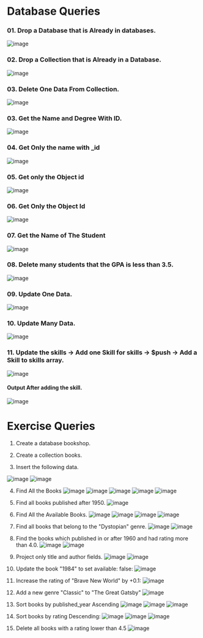 # Database Queries

### 01. Drop a Database that is Already in databases.
![image](https://github.com/user-attachments/assets/038eaac5-226b-495f-a387-608d4e0c23d1)

### 02. Drop a Collection that is Already in a Database.
![image](https://github.com/user-attachments/assets/15780124-eb76-4f3a-b8ce-7a9baf0b8ebc)

### 03. Delete One Data From Collection.
![image](https://github.com/user-attachments/assets/c36e3942-d03d-4979-a392-65d06fcc346a)

### 03. Get the Name and Degree With ID.
![image](https://github.com/user-attachments/assets/d2e8f22e-9b79-4775-91bd-85f7ea37219b)

### 04. Get Only the name with _id
![image](https://github.com/user-attachments/assets/2d2a3524-c11a-4fb3-8b5b-6bc1854be5a3)

### 05. Get only the Object id
![image](https://github.com/user-attachments/assets/6f71bc53-242c-4c81-a3fe-0f20be32d83e)

### 06. Get Only the Object Id
![image](https://github.com/user-attachments/assets/a231d067-902c-4fc7-a005-a6156a4fac40)

### 07. Get the Name of The Student
![image](https://github.com/user-attachments/assets/ae3fad11-b613-4abc-b9b3-777a53cadf0a)

### 08. Delete many students that the GPA is less than 3.5.
![image](https://github.com/user-attachments/assets/7483316b-0d91-4de7-9de3-25aac77f748f)

### 09. Update One Data.
![image](https://github.com/user-attachments/assets/20ee77d4-e59f-4940-9de4-3cb07827a3b5)

### 10. Update Many Data.
![image](https://github.com/user-attachments/assets/ef1df797-dfd7-4982-9832-67536b373e2c)

### 11. Update the skills &rarr; Add one Skill for skills &rarr; $push &rarr; Add a Skill to skills array.
![image](https://github.com/user-attachments/assets/8dd962c1-aea3-4ead-b6e5-9a063cc78a18)

#### Output After adding the skill. 
![image](https://github.com/user-attachments/assets/904e416b-ca6c-451b-a63b-34958ce6b703)


# Exercise Queries 
01. Create a database bookshop.

02. Create a collection books.

03. Insert the following data.

   ![image](https://github.com/user-attachments/assets/04288e7d-9502-4d74-aa3c-40ea81e74f0c)
   ![image](https://github.com/user-attachments/assets/3dac3fbd-3719-4679-9ffa-6c161f5b71ec)

04. Find All the Books
   ![image](https://github.com/user-attachments/assets/ded6bf2b-6880-445e-8ed2-32bbf0228563)
   ![image](https://github.com/user-attachments/assets/a932b22f-e619-4837-9f31-a95ca4256f86)
   ![image](https://github.com/user-attachments/assets/5dae4b1a-97e5-4361-a61c-2414223d10f5)
   ![image](https://github.com/user-attachments/assets/31d1e87e-516e-42b7-83ed-ceaa5edb06fc)
   ![image](https://github.com/user-attachments/assets/3a6d5045-39b5-40ae-8230-986dd00a0229)

05. Find all books published after 1950.
   ![image](https://github.com/user-attachments/assets/7367fc96-9e37-4506-b095-3e1355cac840)

06. Find All the Available Books.
   ![image](https://github.com/user-attachments/assets/ebe68884-9d4c-4b60-854e-06be5ec87f26)
   ![image](https://github.com/user-attachments/assets/79c978a3-f39a-406e-86c4-f62b120da5d8)
   ![image](https://github.com/user-attachments/assets/59c7f4c8-f405-4a1d-9675-5693c90fa5d0)
   ![image](https://github.com/user-attachments/assets/84c65d51-82f2-483c-b4c8-57307a50864b)

07. Find all books that belong to the "Dystopian" genre.
  ![image](https://github.com/user-attachments/assets/e93e834f-958f-4d23-95e0-bc01fcb39402)
  ![image](https://github.com/user-attachments/assets/b5b06049-eaf9-47af-b8c6-a41d062a9e06)

08. Find the books which published in or after 1960 and had rating more than 4.0.
   ![image](https://github.com/user-attachments/assets/4d8f8b11-fbd5-4f5d-8235-c561f56f9849)
   ![image](https://github.com/user-attachments/assets/9abcae5d-b454-4b4c-800f-301ea8813d69)

09. Project only title and author fields.
    ![image](https://github.com/user-attachments/assets/156891b7-3597-4a89-bddf-80c0a8909a58)
    ![image](https://github.com/user-attachments/assets/48904287-17c6-41c4-b347-03273ba0503c)

10. Update the book "1984" to set available: false:
    ![image](https://github.com/user-attachments/assets/e0e0bfaf-c85b-45e7-be5f-30799f8ce030)

11. Increase the rating of "Brave New World" by +0.1:
    ![image](https://github.com/user-attachments/assets/aa2b2fdc-b939-43ce-a406-dda54b86c77e)

12. Add a new genre "Classic" to "The Great Gatsby"
    ![image](https://github.com/user-attachments/assets/28cd58b5-6984-4ae6-bd2f-b694f159f81d)

13. Sort books by published_year Ascending
    ![image](https://github.com/user-attachments/assets/89107a4b-f983-430d-8e0e-7172d662e2b6)
    ![image](https://github.com/user-attachments/assets/354efeab-039a-45dd-a874-437b1feba070)
    ![image](https://github.com/user-attachments/assets/18b8d9eb-97bd-4625-994e-dfe85c12f40d)

14. Sort books by rating Descending:
    ![image](https://github.com/user-attachments/assets/8b446afa-8d5f-4f64-8fa9-a00d4490e62c)
    ![image](https://github.com/user-attachments/assets/b09c3ced-853e-41ff-8d9e-0d2892c6dd28)
    ![image](https://github.com/user-attachments/assets/5674406b-4f0d-4223-9ce6-8c50654bed20)

15. Delete all books with a rating lower than 4.5
    ![image](https://github.com/user-attachments/assets/44827b8e-6758-4bca-9d8c-54055e1e492d)

    






    






































